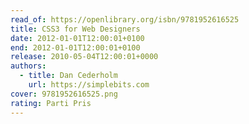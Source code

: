 ```yaml
---
read_of: https://openlibrary.org/isbn/9781952616525
title: CSS3 for Web Designers
date: 2012-01-01T12:00:01+0100
end: 2012-01-01T12:00:01+0100
release: 2010-05-04T12:00:01+0000
authors:
  - title: Dan Cederholm
    url: https://simplebits.com
cover: 9781952616525.png
rating: Parti Pris
---
```

